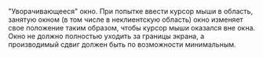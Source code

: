 "Уворачивающееся" окно. При попытке ввести курсор мыши в область, занятую окном (в том числе в неклиентскую область) окно изменяет свое положение таким образом, чтобы курсор мыши оказался вне окна. Окно не должно полностью уходить за границы экрана, а производимый сдвиг должен быть по возможности минимальным.
